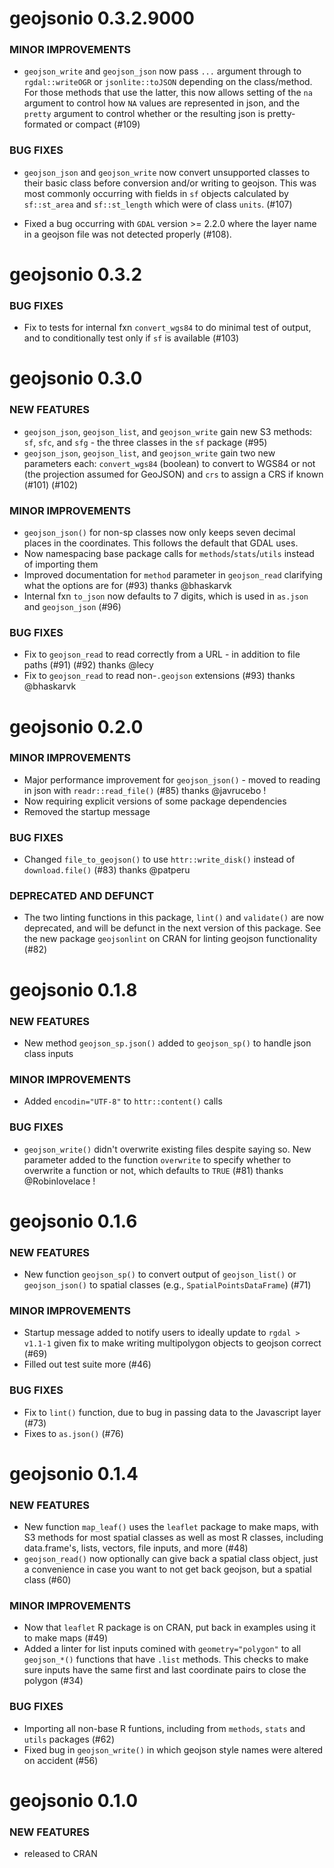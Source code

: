 geojsonio 0.3.2.9000
==============

### MINOR IMPROVEMENTS

* `geojson_write` and `geojson_json` now pass `...` argument through to `rgdal::writeOGR` or `jsonlite::toJSON` depending on the class/method. For those methods that use the latter, this now allows setting of the `na` argument to control how `NA` values are represented in json, and the `pretty` argument to control whether or the resulting json is pretty-formated or compact (#109)

### BUG FIXES

* `geojson_json` and `geojson_write` now convert unsupported classes to their basic class before conversion and/or writing to geojson. This was most commonly occurring with fields in `sf` objects calculated by `sf::st_area` and `sf::st_length` which were of class `units`. (#107)

* Fixed a bug occurring with `GDAL` version >= 2.2.0 where the layer name in a geojson file was not detected properly (#108).

geojsonio 0.3.2
==============

### BUG FIXES

* Fix to tests for internal fxn `convert_wgs84` to do minimal test of 
output, and to conditionally test only if `sf` is available (#103)


geojsonio 0.3.0
==============

### NEW FEATURES

* `geojson_json`, `geojson_list`, and `geojson_write` gain new S3 methods: 
`sf`, `sfc`, and `sfg` - the three classes in the `sf` package (#95)
* `geojson_json`, `geojson_list`, and `geojson_write` gain two new 
parameters each: `convert_wgs84` (boolean) to convert to WGS84 or not (the 
projection assumed for GeoJSON)  and `crs` to assign a CRS if known 
(#101) (#102)

### MINOR IMPROVEMENTS

* `geojson_json()` for non-sp classes now only keeps seven decimal places 
in the coordinates. This follows the default that GDAL uses.
* Now namespacing base package calls for `methods`/`stats`/`utils`
instead of importing them
* Improved documentation for `method` parameter in `geojson_read`
clarifying what the options are for (#93) thanks @bhaskarvk
* Internal fxn `to_json` now defaults to 7 digits, which is used in 
`as.json` and `geojson_json` (#96)

### BUG FIXES

* Fix to `geojson_read` to read correctly from a URL - in addition
to file paths (#91) (#92) thanks @lecy
* Fix to `geojson_read` to read non-`.geojson` extensions (#93)
thanks @bhaskarvk


geojsonio 0.2.0
===============

### MINOR IMPROVEMENTS

* Major performance improvement for `geojson_json()` - moved to 
reading in json with `readr::read_file()` (#85) thanks @javrucebo !
* Now requiring explicit versions of some package dependencies
* Removed the startup message

### BUG FIXES

* Changed `file_to_geojson()` to use `httr::write_disk()` instead of 
`download.file()` (#83) thanks @patperu

### DEPRECATED AND DEFUNCT

* The two linting functions in this package, `lint()` and `validate()`
are now deprecated, and will be defunct in the next version of this 
package. See the new package `geojsonlint` on CRAN for linting 
geojson functionality (#82)

geojsonio 0.1.8
===============

### NEW FEATURES

* New method `geojson_sp.json()` added to `geojson_sp()` to handle json
class inputs

### MINOR IMPROVEMENTS

* Added `encodin="UTF-8"` to `httr::content()` calls

### BUG FIXES

* `geojson_write()` didn't overwrite existing files despite saying so.
New parameter added to the function `overwrite` to specify whether to
overwrite a function or not, which defaults to `TRUE` (#81)
thanks @Robinlovelace !

geojsonio 0.1.6
===============

### NEW FEATURES

* New function `geojson_sp()` to convert output of `geojson_list()` or
`geojson_json()` to spatial classes (e.g., `SpatialPointsDataFrame`) (#71)

### MINOR IMPROVEMENTS

* Startup message added to notify users to ideally update to `rgdal > v1.1-1`
given fix to make writing multipolygon objects to geojson correct (#69)
* Filled out test suite more (#46)

### BUG FIXES

* Fix to `lint()` function, due to bug in passing data to the Javascript
layer (#73)
* Fixes to `as.json()` (#76)

geojsonio 0.1.4
===============

### NEW FEATURES

* New function `map_leaf()` uses the `leaflet` package to make maps, with
S3 methods for most spatial classes as well as most R classes, including
data.frame's, lists, vectors, file inputs, and more (#48)
* `geojson_read()` now optionally can give back a spatial class object,
just a convenience in case you want to not get back geojson, but a
spatial class (#60)

### MINOR IMPROVEMENTS

* Now that `leaflet` R package is on CRAN, put back in examples using
it to make maps (#49)
* Added a linter for list inputs comined with `geometry="polygon"` to
all `geojson_*()` functions that have `.list` methods. This checks to
make sure inputs have the same first and last coordinate pairs to
close the polygon (#34)

### BUG FIXES

* Importing all non-base R funtions, including from `methods`, `stats` and `utils`
packages (#62)
* Fixed bug in `geojson_write()` in which geojson style names were altered
on accident (#56)

geojsonio 0.1.0
===============

### NEW FEATURES

* released to CRAN

